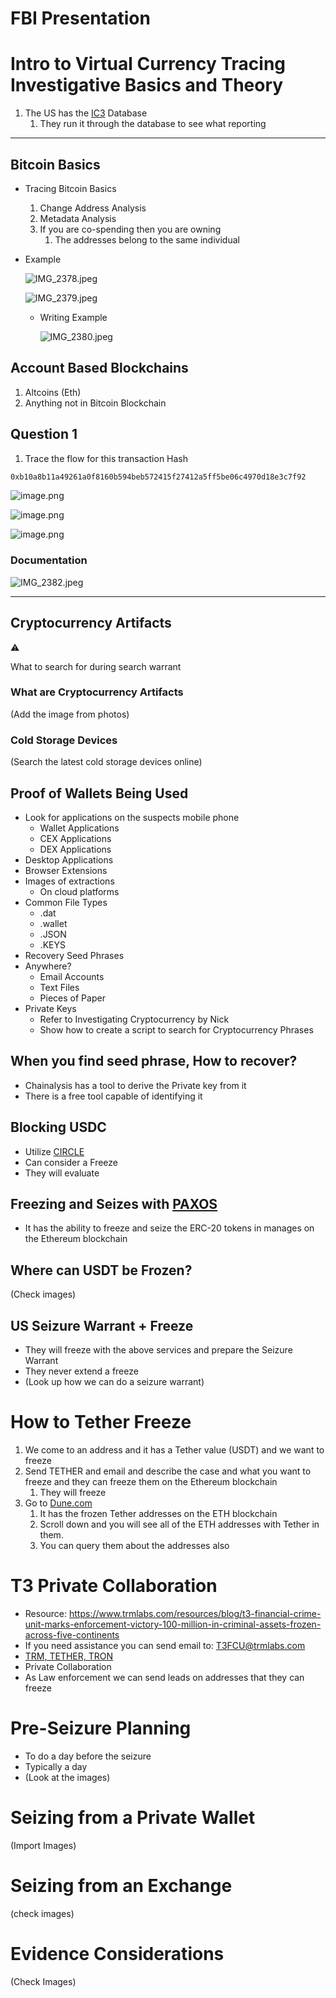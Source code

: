 # FBI Presentation

# Intro to Virtual Currency Tracing Investigative Basics and Theory

1. The US has the [IC3](https://www.ic3.gov/) Database
    1. They run it through the database to see what reporting

---

## Bitcoin Basics

- Tracing Bitcoin Basics
    1. Change Address Analysis
    2. Metadata Analysis
    3. If you are co-spending then you are owning
        1. The addresses belong to the same individual
- Example
    
    ![IMG_2378.jpeg](IMG_2378.jpeg)
    
    ![IMG_2379.jpeg](IMG_2379.jpeg)
    
    - Writing Example
        
        ![IMG_2380.jpeg](IMG_2380.jpeg)
        

## Account Based Blockchains

1. Altcoins (Eth)
2. Anything not in Bitcoin Blockchain

## Question 1

1. Trace the flow for this transaction Hash

```bash
0xb10a8b11a49261a0f8160b594beb572415f27412a5ff5be06c4970d18e3c7f92
```

![image.png](image%201.png)

![image.png](image%202.png)

![image.png](image%203.png)

### Documentation

![IMG_2382.jpeg](IMG_2382.jpeg)

---

## Cryptocurrency Artifacts

<aside>
⚠️

What to search for during search warrant

</aside>

### What are Cryptocurrency Artifacts

(Add the image from photos)

### Cold Storage Devices

(Search the latest cold storage devices online)

## Proof of Wallets Being Used

- Look for applications on the suspects mobile phone
    - Wallet Applications
    - CEX Applications
    - DEX Applications
- Desktop Applications
- Browser Extensions
- Images of extractions
    - On cloud platforms
- Common File Types
    - .dat
    - .wallet
    - .JSON
    - .KEYS
- Recovery Seed Phrases
- Anywhere?
    - Email Accounts
    - Text Files
    - Pieces of Paper
- Private Keys
    - Refer to Investigating Cryptocurrency by Nick
    - Show how to create a script to search for Cryptocurrency Phrases

## When you find seed phrase, How to recover?

- Chainalysis has a tool to derive the Private key from it
- There is a free tool capable of identifying it

## Blocking USDC

- Utilize [CIRCLE](https://www.circle.com/usdc)
- Can consider a Freeze
- They will evaluate

## Freezing and Seizes with [PAXOS](https://www.paxos.com/)

- It has the ability to freeze and seize the ERC-20 tokens in manages on the Ethereum blockchain

## Where can USDT be Frozen?

(Check images)

## US Seizure Warrant + Freeze

- They will freeze with the above services and prepare the Seizure Warrant
- They never extend a freeze
- (Look up how we can do a seizure warrant)

# How to Tether Freeze

1. We come to an address and it has a Tether value (USDT) and we want to freeze
2. Send TETHER and email and describe the case and what you want to freeze and they can freeze them on the Ethereum blockchain
    1. They will freeze
3. Go to [Dune.com](https://dune.com/home)
    1. It has the frozen Tether addresses on the ETH blockchain
    2. Scroll down and you will see all of the ETH addresses with Tether in them.
    3. You can query them about the addresses also

# T3 Private Collaboration

- Resource: https://www.trmlabs.com/resources/blog/t3-financial-crime-unit-marks-enforcement-victory-100-million-in-criminal-assets-frozen-across-five-continents
- If you need assistance you can send email to: [T3FCU@trmlabs.com](mailto:T3FCU@trmlabs.com)
- [TRM, TETHER, TRON](https://www.trmlabs.com/resources/blog/t3-financial-crime-unit-launches-t3-global-collaborator-program-over-250m-in-criminal-assets-frozen-as-binance-becomes-first-member)
- Private Collaboration
- As Law enforcement we can send leads on addresses that they can freeze

# Pre-Seizure Planning

- To do a day before the seizure
- Typically a day
- (Look at the images)

# Seizing from a Private Wallet

(Import Images)

# Seizing from an Exchange

(check images)

# Evidence Considerations

(Check Images)